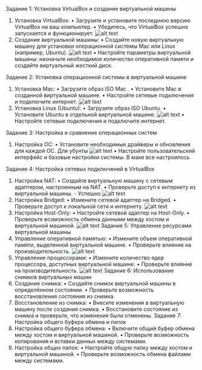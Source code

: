 Задание 1: Установка VirtualBox и создание виртуальной машины
1.	Установка VirtualBox:
•	Загрузите и установите последнюю версию VirtualBox на ваш компьютер.
•	Убедитесь, что VirtualBox успешно запускается и функционирует.
![alt text](image.png)
2.	Создание виртуальной машины:
•	Создайте новую виртуальную машину для установки операционной системы Mac или Linux (например, Ubuntu).
![alt text](image-1.png)
•	Настройте параметры виртуальной машины: назначьте необходимое количество оперативной памяти и создайте виртуальный жесткий диск.



Задание 2: Установка операционной системы в виртуальной машине
1.	Установка Mac:
•	Загрузите образ ISO Mac .
•	Установите Mac в созданной виртуальной машине.
•	Настройте сетевые подключения и подключите интернет.
![alt text](image-2.png)
2.	Установка Linux (Ubuntu):
•	Загрузите образ ISO Ubuntu.
•	Установите Ubuntu в отдельной виртуальной машине.
![alt text](image-3.png)
•	Настройте сетевые подключения и подключите интернет.


Задание 3: Настройка и сравнение операционных систем
1.	Настройка ОС:
•	Установите необходимые драйверы и обновления для каждой ОС.
Для убунты
![alt text](image-4.png)
•	Настройте пользовательский интерфейс и базовые настройки системы.
В маке все настроилось


Задание 4: Настройка сетевых подключений в VirtualBox
1.	Настройка NAT:
•	Создайте виртуальную машину с сетевым адаптером, настроенным на NAT.
•	Проверьте доступ к интернету из виртуальной машины. - Успешно
![alt text](image-5.png)
2.	Настройка Bridged:
•	Измените сетевой адаптер на Bridged.
•	Проверьте доступ к локальной сети и интернету.
![alt text](image-6.png)
3.	Настройка Host-Only:
•	Настройте сетевой адаптер на Host-Only.
•	Проверьте возможность обмена данными между хостом и виртуальной машиной.
![alt text](image-7.png)
Задание 5: Управление ресурсами виртуальной машины
1.	Управление оперативной памятью:
•	Измените объем оперативной памяти, выделенной виртуальной машине.
•	Проверьте влияние на производительность.
![alt text](image-8.png)
2.	Управление процессорами:
•	Измените количество ядер процессора, доступных виртуальной машине.
•	Проверьте влияние на производительность.
![alt text](image-9.png)
Задание 6: Использование снимков виртуальных машин
1.	Создание снимка:
•	Создайте снимок виртуальной машины в определённом состоянии.
•	Проверьте возможность восстановления состояния из снимка.
2.	Восстановление из снимка:
•	Внесите изменения в виртуальную машину после создания снимка.
•	Восстановите состояние из снимка и проверьте, что изменения были отменены.
Задание 7: Настройка общего буфера обмена и папок
1.	Настройка общего буфера обмена:
•	Включите общий буфер обмена между хостом и виртуальной машиной.
•	Проверьте возможность копирования и вставки данных между системами.
2.	Настройка общих папок:
•	Настройте общую папку между хостом и виртуальной машиной.
•	Проверьте возможность обмена файлами между системами.
